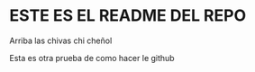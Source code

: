 # ESTE ES EL README DEL REPO

Arriba las chivas chi cheñol

Esta es otra prueba de como hacer le github